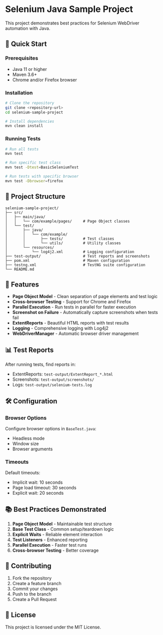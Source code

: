# Selenium Java Sample Project

This project demonstrates best practices for Selenium WebDriver automation with Java.

## 🚀 Quick Start

### Prerequisites
- Java 11 or higher
- Maven 3.6+
- Chrome and/or Firefox browser

### Installation
```bash
# Clone the repository
git clone <repository-url>
cd selenium-sample-project

# Install dependencies
mvn clean install
```

### Running Tests
```bash
# Run all tests
mvn test

# Run specific test class
mvn test -Dtest=BasicSeleniumTest

# Run tests with specific browser
mvn test -Dbrowser=firefox
```

## 📁 Project Structure
```
selenium-sample-project/
├── src/
│   ├── main/java/
│   │   └── com/example/pages/     # Page Object classes
│   └── test/
│       ├── java/
│       │   └── com/example/
│       │       ├── tests/         # Test classes
│       │       └── utils/         # Utility classes
│       └── resources/
│           └── log4j2.xml         # Logging configuration
├── test-output/                   # Test reports and screenshots
├── pom.xml                        # Maven configuration
├── testng.xml                     # TestNG suite configuration
└── README.md
```

## 🧪 Features

- **Page Object Model** - Clean separation of page elements and test logic
- **Cross-browser Testing** - Support for Chrome and Firefox
- **Parallel Execution** - Run tests in parallel for faster execution
- **Screenshot on Failure** - Automatically capture screenshots when tests fail
- **ExtentReports** - Beautiful HTML reports with test results
- **Logging** - Comprehensive logging with Log4j2
- **WebDriverManager** - Automatic browser driver management

## 📊 Test Reports

After running tests, find reports in:
- ExtentReports: `test-output/ExtentReport_*.html`
- Screenshots: `test-output/screenshots/`
- Logs: `test-output/selenium-tests.log`

## 🛠️ Configuration

### Browser Options
Configure browser options in `BaseTest.java`:
- Headless mode
- Window size
- Browser arguments

### Timeouts
Default timeouts:
- Implicit wait: 10 seconds
- Page load timeout: 30 seconds
- Explicit wait: 20 seconds

## 📚 Best Practices Demonstrated

1. **Page Object Model** - Maintainable test structure
2. **Base Test Class** - Common setup/teardown logic
3. **Explicit Waits** - Reliable element interaction
4. **Test Listeners** - Enhanced reporting
5. **Parallel Execution** - Faster test runs
6. **Cross-browser Testing** - Better coverage

## 🤝 Contributing

1. Fork the repository
2. Create a feature branch
3. Commit your changes
4. Push to the branch
5. Create a Pull Request

## 📝 License

This project is licensed under the MIT License.